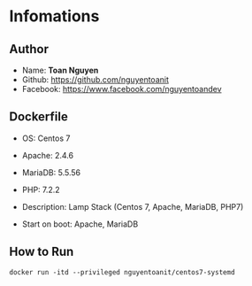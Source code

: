 # Infomations
## Author
- Name: **Toan Nguyen**
- Github: https://github.com/nguyentoanit
- Facebook: https://www.facebook.com/nguyentoandev

## Dockerfile
- OS: Centos 7
- Apache: 2.4.6
- MariaDB: 5.5.56
- PHP: 7.2.2

- Description: Lamp Stack (Centos 7, Apache, MariaDB, PHP7)
- Start on boot: Apache, MariaDB

## How to Run

```
docker run -itd --privileged nguyentoanit/centos7-systemd
```
